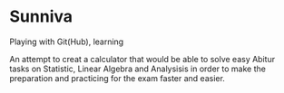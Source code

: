 # Sunniva
Playing with Git(Hub), learning

An attempt to creat a calculator that would be able to solve easy Abitur tasks on Statistic, Linear Algebra and Analysisis in order to make the preparation and practicing for the exam faster and easier.
